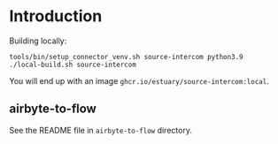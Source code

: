 # Introduction

Building locally:

```
tools/bin/setup_connector_venv.sh source-intercom python3.9
./local-build.sh source-intercom
```

You will end up with an image `ghcr.io/estuary/source-intercom:local`.

## airbyte-to-flow

See the README file in `airbyte-to-flow` directory.
